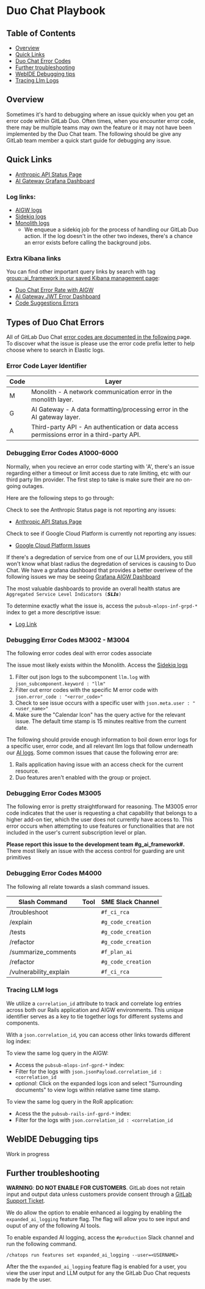 # Duo Chat Playbook

## Table of Contents

- [Overview](#overview)
- [Quick Links](#quick-links)
- [Duo Chat Error Codes](#types-of-duo-chat-errors)
- [Further troubleshooting](#further-troubleshooting)
- [WebIDE Debugging tips](#webide-debugging-tips)
- [Tracing Llm Logs](#tracing-llm-logs)


## Overview

Sometimes it's hard to debugging where an issue quickly when you get an error code within GitLab Duo. Often times, when you encounter error code, there may be multiple teams may own the feature or it may not have been implemented by the Duo Chat team. The following should be give any GitLab team member a quick start guide for debugging any issue.

## Quick Links

- [Anthropic API Status Page](https://status.anthropic.com/)
- [AI Gateway Grafana Dashboard](https://dashboards.gitlab.net/d/ai-gateway-main/ai-gateway3a-overview?orgId=1)

### Log links:
- [AIGW logs](https://log.gprd.gitlab.net/app/discover#/?_g=h@5e3096a&_a=h@4785d23)
- [Sidekiq logs](https://log.gprd.gitlab.net/app/discover#/view/de602330-fde3-11ee-afdf-41b4671bc1cc?_g=h@0938cf7&_a=h@96877b0)
- [Monolith logs](https://log.gprd.gitlab.net/app/discover#/?_g=h@5e3096a&_a=h@cf0db95)
    - We enqueue a sidekiq job for the process of handling our GitLab Duo action. If the log doesn't in the other two indexes, there's a chance an error exists before calling the background jobs.

### Extra Kibana links
You can find other important query links by search with tag [group::ai_framework in our saved Kibana management page](https://log.gprd.gitlab.net/app/management/kibana/objects):
- [Duo Chat Error Rate with AIGW](https://log.gprd.gitlab.net/app/dashboards#/view/5f334d60-cfd7-11ee-bc6b-0b206b291ea1?_g=h@2294574)
- [AI Gateway JWT Error Dashboard](https://log.gprd.gitlab.net/app/dashboards#/view/52e09bf4-a739-4686-9bb3-2f6bf1d69cab?_g=h@2294574)
- [Code Suggestions Errors](https://log.gprd.gitlab.net/app/dashboards#/view/031cd3a0-61c0-11ee-ac5b-8f88ebd04638?_g=h@2294574)

## Types of Duo Chat Errors

All of GitLab Duo Chat [error codes are documented in the following ](https://gitlab.com/gitlab-org/gitlab/-/blob/master/doc/user/gitlab_duo_chat/troubleshooting.md#the-gitlab-duo-chat-button-is-not-displayed) page. To discover what the issue is please use the error code prefix letter to help choose where to search in Elastic logs.

### Error Code Layer Identifier

| Code | Layer           |
|------|-----------------|
| M    | Monolith - A network communication error in the monolith layer.     |
| G    | AI Gateway - A data formatting/processing error in the AI gateway layer.     |
| A    | Third-party API - An authentication or data access permissions error in a third-party API.|


### Debugging Error Codes A1000-6000

Normally, when you recieve an error code starting with 'A', there's an issue regarding either a timeout or limit access due to rate limiting, etc with our third party llm provider. The first step to take is make sure their are no on-going outages.

Here are the following steps to go through:

Check to see the Anthropic Status page is not reporting any issues:
- [Anthropic API Status Page](https://status.anthropic.com/)

Check to see if Google Cloud Platform is currently not reporting any issues:
- [Google Cloud Platform Issues](https://status.cloud.google.com/)

If there's a degredation of service from one of our LLM providers, you still won't know what blast radius the degredation of services is causing to Duo Chat. We have a grafana dashboard that provides a better overivew of the following issues we may be seeing [Grafana AIGW Dashboard](https://dashboards.gitlab.net/d/ai-gateway-main/ai-gateway3a-overview?orgId=1)

The most valuable dashboards to provide an overall health status are `Aggregated Service Level Indicators (𝙎𝙇𝙄𝙨)`

To determine exactly what the issue is, access the `pubsub-mlops-inf-grpd-*` index to get a more descriptive issue:

- [Log Link](https://log.gprd.gitlab.net/app/r/s/pbW4x)


### Debugging Error Codes M3002 - M3004

The following error codes deal with error codes associate 

The issue most likely exists within the Monolith. Access the [Sidekiq logs](https://log.gprd.gitlab.net/app/discover#/view/de602330-fde3-11ee-afdf-41b4671bc1cc?_g=h@0938cf7&_a=h@96877b0)

1. Filter out json logs to the subcomponent `llm.log` with `json_subcomponent.keyword : "llm"`
2. Filter out error codes with the specific M error code with `json.error_code : "<error_code>" `
3. Check to see issue occurs with a specific user with `json.meta.user : "<user_name>" `
4. Make sure the "Calendar Icon" has the query active for the relevant issue. The default time stamp is 15 minutes realtive from the current date.

The following should provide enough information to boil down error logs for a specific user, error code, and all relevant llm logs that follow underneath our [AI logs](https://docs.gitlab.com/ee/administration/logs/#llmlog). Some common issues that cause the following error are:

1. Rails application having issue with an access check for the current resource.
2. Duo features aren't enabled with the group or project.

### Debugging Error Codes M3005

The following error is pretty straightforward for reasoning. The M3005 error code indicates that the user is requesting a chat capability that belongs to a higher add-on tier, which the user does not currently have access to. This error occurs when attempting to use features or functionalities that are not included in the user's current subscription level or plan.

**Please report this issue to the development team #g_ai_framework#.** There most likely an issue with the access control for guarding are unit primitives

### Debugging Error Codes M4000 

The following all relate towards a slash command issues.

| Slash Command | Tool | SME Slack Channel |
|---------------|------|------------|
| /troubleshoot              |      | `#f_ci_rca`        |
| /explain            |      | `#g_code_creation`           |
| /tests             |      | `#g_code_creation`           |
| /refactor | |`#g_code_creation` |
| /summarize_comments             |      |  `#f_plan_ai`          |
| /refactor            |      |  `#g_code_creation`          |
| /vulnerability_explain            |      | `#f_ci_rca`           |


### Tracing LLM logs

We utilize a `correlation_id` attribute to track and correlate log entries across both our Rails application and AIGW environments. This unique identifier serves as a key to tie together logs for different systems and components.

With a `json.correlation_id`, you can access other links towards different log index:

To view the same log query in the AIGW:
- Access the `pubsub-mlops-inf-gprd-*` index:
- Filter for the logs with `json.jsonPayload.correlation_id : <correlation_id`
- _optional_: Click on the expanded logs icon and select "Surrounding documents" to view logs within relative same time stamp.

To view the same log query in the RoR application:
- Acess the the `pubsub-rails-inf-gprd-*` index:
- Filter for the logs with `json.correlation_id : <correlation_id`

## WebIDE Debugging tips

Work in progress

## Further troubleshooting

**WARNING**: **DO NOT ENABLE FOR CUSTOMERS**. GitLab does not retain input and output data unless customers provide consent through a [GitLab Support Ticket](https://docs.gitlab.com/ee/user/gitlab_duo/data_usage.html#:~:text=GitLab%20does%20not%20retain%20input%20and%20output%20data%20unless%20customers%20provide%20consent%20through%20a%20GitLab%20Support%20Ticket.). 

We do allow the option to enable enhanced ai logging by enabling the `expanded_ai_logging` feature flag. The flag will allow you to see input and ouput of any of the following AI tools. 

To enable expanded AI logging, access the `#production` Slack channel and run the following command.

```
/chatops run features set expanded_ai_logging --user=<USERNAME>
```

After the the `expanded_ai_logging` feature flag is enabled for a user, you view the user input and LLM output for any the GitLab Duo Chat requests made by the user.

